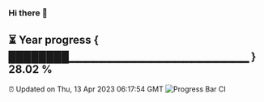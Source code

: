### Hi there 👋
⏳ Year progress { ████████▁▁▁▁▁▁▁▁▁▁▁▁▁▁▁▁▁▁▁▁▁▁ } 28.02 %
---
⏰ Updated on Thu, 13 Apr 2023 06:17:54 GMT
![Progress Bar CI](https://github.com/liununu/liununu/workflows/Progress%20Bar%20CI/badge.svg)
